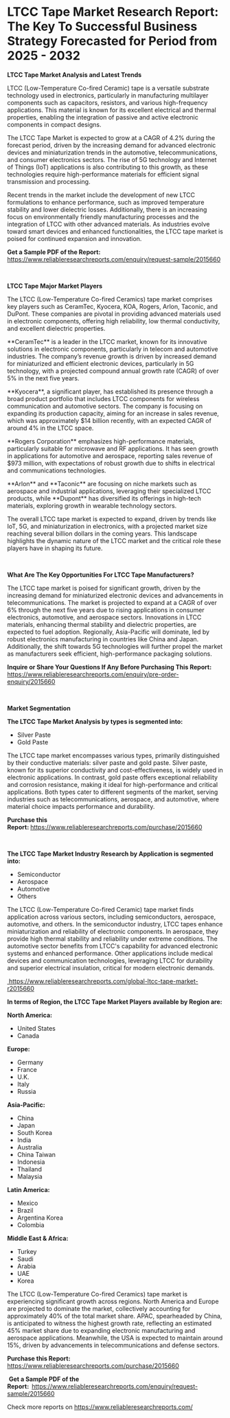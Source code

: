 <p><h1>LTCC Tape Market Research Report: The Key To Successful Business Strategy Forecasted for Period from 2025 - 2032</h1></p><p><strong>LTCC Tape Market Analysis and Latest Trends</strong></p>
<p><p>LTCC (Low-Temperature Co-fired Ceramic) tape is a versatile substrate technology used in electronics, particularly in manufacturing multilayer components such as capacitors, resistors, and various high-frequency applications. This material is known for its excellent electrical and thermal properties, enabling the integration of passive and active electronic components in compact designs. </p><p>The LTCC Tape Market is expected to grow at a CAGR of 4.2% during the forecast period, driven by the increasing demand for advanced electronic devices and miniaturization trends in the automotive, telecommunications, and consumer electronics sectors. The rise of 5G technology and Internet of Things (IoT) applications is also contributing to this growth, as these technologies require high-performance materials for efficient signal transmission and processing.</p><p>Recent trends in the market include the development of new LTCC formulations to enhance performance, such as improved temperature stability and lower dielectric losses. Additionally, there is an increasing focus on environmentally friendly manufacturing processes and the integration of LTCC with other advanced materials. As industries evolve toward smart devices and enhanced functionalities, the LTCC tape market is poised for continued expansion and innovation.</p></p>
<p><strong>Get a Sample PDF of the Report:&nbsp;</strong> <a href="https://www.reliableresearchreports.com/enquiry/request-sample/2015660?utm_campaign=1581&utm_medium=2&utm_source=Github&utm_content=ia&utm_term=17012025&utm_id=ltcc-tape">https://www.reliableresearchreports.com/enquiry/request-sample/2015660</a></p>
<p>&nbsp;</p>
<p><strong>LTCC Tape Major Market Players</strong></p>
<p><p>The LTCC (Low-Temperature Co-fired Ceramics) tape market comprises key players such as CeramTec, Kyocera, KOA, Rogers, Arlon, Taconic, and DuPont. These companies are pivotal in providing advanced materials used in electronic components, offering high reliability, low thermal conductivity, and excellent dielectric properties.</p><p>**CeramTec** is a leader in the LTCC market, known for its innovative solutions in electronic components, particularly in telecom and automotive industries. The company’s revenue growth is driven by increased demand for miniaturized and efficient electronic devices, particularly in 5G technology, with a projected compound annual growth rate (CAGR) of over 5% in the next five years.</p><p>**Kyocera**, a significant player, has established its presence through a broad product portfolio that includes LTCC components for wireless communication and automotive sectors. The company is focusing on expanding its production capacity, aiming for an increase in sales revenue, which was approximately $14 billion recently, with an expected CAGR of around 4% in the LTCC space.</p><p>**Rogers Corporation** emphasizes high-performance materials, particularly suitable for microwave and RF applications. It has seen growth in applications for automotive and aerospace, reporting sales revenue of $973 million, with expectations of robust growth due to shifts in electrical and communications technologies.</p><p>**Arlon** and **Taconic** are focusing on niche markets such as aerospace and industrial applications, leveraging their specialized LTCC products, while **Dupont** has diversified its offerings in high-tech materials, exploring growth in wearable technology sectors.</p><p>The overall LTCC tape market is expected to expand, driven by trends like IoT, 5G, and miniaturization in electronics, with a projected market size reaching several billion dollars in the coming years. This landscape highlights the dynamic nature of the LTCC market and the critical role these players have in shaping its future.</p></p>
<p>&nbsp;</p>
<p><strong>What Are The Key Opportunities For LTCC Tape Manufacturers?</strong></p>
<p><p>The LTCC tape market is poised for significant growth, driven by the increasing demand for miniaturized electronic devices and advancements in telecommunications. The market is projected to expand at a CAGR of over 6% through the next five years due to rising applications in consumer electronics, automotive, and aerospace sectors. Innovations in LTCC materials, enhancing thermal stability and dielectric properties, are expected to fuel adoption. Regionally, Asia-Pacific will dominate, led by robust electronics manufacturing in countries like China and Japan. Additionally, the shift towards 5G technologies will further propel the market as manufacturers seek efficient, high-performance packaging solutions.</p></p>
<p><strong>Inquire or Share Your Questions If Any Before Purchasing This Report:</strong> <a href="https://www.reliableresearchreports.com/enquiry/pre-order-enquiry/2015660?utm_campaign=1581&utm_medium=2&utm_source=Github&utm_content=ia&utm_term=17012025&utm_id=ltcc-tape">https://www.reliableresearchreports.com/enquiry/pre-order-enquiry/2015660</a></p>
<p>&nbsp;</p>
<p><strong>Market Segmentation</strong></p>
<p><strong>The LTCC Tape Market Analysis by types is segmented into:</strong></p>
<p><ul><li>Silver Paste</li><li>Gold Paste</li></ul></p>
<p><p>The LTCC tape market encompasses various types, primarily distinguished by their conductive materials: silver paste and gold paste. Silver paste, known for its superior conductivity and cost-effectiveness, is widely used in electronic applications. In contrast, gold paste offers exceptional reliability and corrosion resistance, making it ideal for high-performance and critical applications. Both types cater to different segments of the market, serving industries such as telecommunications, aerospace, and automotive, where material choice impacts performance and durability.</p></p>
<p><strong>Purchase this Report:&nbsp;</strong><a href="https://www.reliableresearchreports.com/purchase/2015660?utm_campaign=1581&utm_medium=2&utm_source=Github&utm_content=ia&utm_term=17012025&utm_id=ltcc-tape">https://www.reliableresearchreports.com/purchase/2015660</a></p>
<p>&nbsp;</p>
<p><strong>The LTCC Tape Market Industry Research by Application is segmented into:</strong></p>
<p><ul><li>Semiconductor</li><li>Aerospace</li><li>Automotive</li><li>Others</li></ul></p>
<p><p>The LTCC (Low-Temperature Co-fired Ceramic) tape market finds application across various sectors, including semiconductors, aerospace, automotive, and others. In the semiconductor industry, LTCC tapes enhance miniaturization and reliability of electronic components. In aerospace, they provide high thermal stability and reliability under extreme conditions. The automotive sector benefits from LTCC's capability for advanced electronic systems and enhanced performance. Other applications include medical devices and communication technologies, leveraging LTCC for durability and superior electrical insulation, critical for modern electronic demands.</p></p>
<p><a href="https://www.reliableresearchreports.com/global-ltcc-tape-market-r2015660?utm_campaign=1581&utm_medium=2&utm_source=Github&utm_content=ia&utm_term=17012025&utm_id=ltcc-tape">&nbsp;https://www.reliableresearchreports.com/global-ltcc-tape-market-r2015660</a></p>
<p><strong>In terms of Region, the LTCC Tape Market Players available by Region are:</strong></p>
<p>
    <p> <strong> North America: </strong>
        <ul>
            <li>United States</li>
            <li>Canada</li>
        </ul>
        </p> 
    <p> <strong> Europe: </strong>
        <ul>
            <li>Germany</li>
            <li>France</li>
            <li>U.K.</li>
            <li>Italy</li>
            <li>Russia</li>
        </ul>
        </p> 
    <p> <strong> Asia-Pacific: </strong>
        <ul>
            <li>China</li>
            <li>Japan</li>
            <li>South Korea</li>
            <li>India</li>
            <li>Australia</li>
            <li>China Taiwan</li>
            <li>Indonesia</li>
            <li>Thailand</li>
            <li>Malaysia</li>
        </ul>
        </p> 
    <p> <strong> Latin America: </strong>
        <ul>
            <li>Mexico</li>
            <li>Brazil</li>
            <li>Argentina Korea</li>
            <li>Colombia</li>
        </ul>
        </p> 
    <p> <strong> Middle East & Africa: </strong>
        <ul>
            <li>Turkey</li>
            <li>Saudi</li>
            <li>Arabia</li>
            <li>UAE</li>
            <li>Korea</li>
        </ul>
    </p>
    </p>
<p><p>The LTCC (Low-Temperature Co-fired Ceramics) tape market is experiencing significant growth across regions. North America and Europe are projected to dominate the market, collectively accounting for approximately 40% of the total market share. APAC, spearheaded by China, is anticipated to witness the highest growth rate, reflecting an estimated 45% market share due to expanding electronic manufacturing and aerospace applications. Meanwhile, the USA is expected to maintain around 15%, driven by advancements in telecommunications and defense sectors.</p></p>
<p><strong>Purchase this Report: </strong><a href="https://www.reliableresearchreports.com/purchase/2015660?utm_campaign=1581&utm_medium=2&utm_source=Github&utm_content=ia&utm_term=17012025&utm_id=ltcc-tape">https://www.reliableresearchreports.com/purchase/2015660</a></p>
<p>&nbsp;<strong>Get a Sample PDF of the Report:&nbsp;&nbsp;</strong><a href="https://www.reliableresearchreports.com/enquiry/request-sample/2015660?utm_campaign=1581&utm_medium=2&utm_source=Github&utm_content=ia&utm_term=17012025&utm_id=ltcc-tape">https://www.reliableresearchreports.com/enquiry/request-sample/2015660</a></p>
<p><strong></strong></p>
<p>Check more reports on <a href="https://www.reliableresearchreports.com/?utm_campaign=1581&utm_medium=2&utm_source=Github&utm_content=ia&utm_term=17012025&utm_id=ltcc-tape">https://www.reliableresearchreports.com/</a></p>